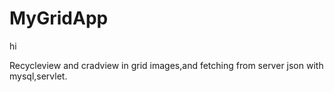 # MyGridApp
hi

Recycleview and cradview in grid images,and fetching from server json with mysql,servlet.
